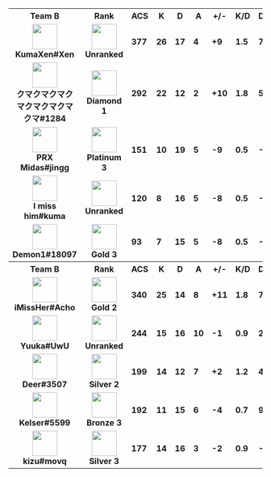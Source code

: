 <table>
  <tr>
    <th align="center">Team B</th>
    <th>Rank
    </th><th title="Average Combat Score">ACS</th>
    <th title="Kills">K</th>
    <th title="Deaths">D</th>
    <th title="Assists">A</th>
    <th title="Kill Difference">+/-</th>
    <th title="Kill/Death Ratio">K/D</th>
    <th title="Average Damage Delta per Second">DDÎ”</th>
    <th>ADR</th>
    <th>HS%</th>
    <th>KAST</th>
    <th>FK</th>
    <th>FD</th>
    <th>MK</th>
  </tr><tr>
      <td align="center">
        <img src="https://titles.trackercdn.com/valorant-api/agents/add6443a-41bd-e414-f6ad-e58d267f4e95/displayicon.png" width="50">
        <br>
        <b>
          KumaXen#Xen
        </b></td>
      <td align="center">
        <img src="https://trackercdn.com/cdn/tracker.gg/valorant/icons/tiersv2/0.png" width="50">
        <br>
        <b>Unranked</b>
      </td><td>
        <b>377</b>
      </td>
      <td>
        <b>26</b>
      </td>
      <td>
        <b>17</b>
      </td>
      <td>
        <b>4</b>
      </td>
      <td>
        <b>+9
        </b>
      </td>
      <td>
        <b>1.5</b>
      </td>
      <td>
        <b>75</b>
      </td>
      <td>
        <b>248.2</b>
      </td>
      <td>
        <b>48.1%</b>
      </td>
      <td>
        <b>85.0%</b>
      </td>
      <td>
        <b>7</b>
      </td>
      <td>
        <b>1</b>
      </td>
      <td>
        <b>2</b>
      </td>
    </tr><tr>
      <td align="center">
        <img src="https://titles.trackercdn.com/valorant-api/agents/22697a3d-45bf-8dd7-4fec-84a9e28c69d7/displayicon.png" width="50">
        <br>
        <b>
          クマクマクマクマクマクマクマクマ#1284
        </b></td>
      <td align="center">
        <img src="https://trackercdn.com/cdn/tracker.gg/valorant/icons/tiersv2/18.png" width="50">
        <br>
        <b>Diamond 1</b>
      </td><td>
        <b>292</b>
      </td>
      <td>
        <b>22</b>
      </td>
      <td>
        <b>12</b>
      </td>
      <td>
        <b>2</b>
      </td>
      <td>
        <b>+10
        </b>
      </td>
      <td>
        <b>1.8</b>
      </td>
      <td>
        <b>50</b>
      </td>
      <td>
        <b>178.7</b>
      </td>
      <td>
        <b>18.2%</b>
      </td>
      <td>
        <b>75.0%</b>
      </td>
      <td>
        <b>3</b>
      </td>
      <td>
        <b>1</b>
      </td>
      <td>
        <b>3</b>
      </td>
    </tr><tr>
      <td align="center">
        <img src="https://titles.trackercdn.com/valorant-api/agents/8e253930-4c05-31dd-1b6c-968525494517/displayicon.png" width="50">
        <br>
        <b>
          PRX Midas#jingg
        </b></td>
      <td align="center">
        <img src="https://trackercdn.com/cdn/tracker.gg/valorant/icons/tiersv2/17.png" width="50">
        <br>
        <b>Platinum 3</b>
      </td><td>
        <b>151</b>
      </td>
      <td>
        <b>10</b>
      </td>
      <td>
        <b>19</b>
      </td>
      <td>
        <b>5</b>
      </td>
      <td>
        <b>-9
        </b>
      </td>
      <td>
        <b>0.5</b>
      </td>
      <td>
        <b>-54</b>
      </td>
      <td>
        <b>104.7</b>
      </td>
      <td>
        <b>11.5%</b>
      </td>
      <td>
        <b>80.0%</b>
      </td>
      <td>
        <b>3</b>
      </td>
      <td>
        <b>1</b>
      </td>
      <td>
        <b>0</b>
      </td>
    </tr><tr>
      <td align="center">
        <img src="https://titles.trackercdn.com/valorant-api/agents/eb93336a-449b-9c1b-0a54-a891f7921d69/displayicon.png" width="50">
        <br>
        <b>
          I miss him#kuma
        </b></td>
      <td align="center">
        <img src="https://trackercdn.com/cdn/tracker.gg/valorant/icons/tiersv2/0.png" width="50">
        <br>
        <b>Unranked</b>
      </td><td>
        <b>120</b>
      </td>
      <td>
        <b>8</b>
      </td>
      <td>
        <b>16</b>
      </td>
      <td>
        <b>5</b>
      </td>
      <td>
        <b>-8
        </b>
      </td>
      <td>
        <b>0.5</b>
      </td>
      <td>
        <b>-91</b>
      </td>
      <td>
        <b>71.9</b>
      </td>
      <td>
        <b>10.0%</b>
      </td>
      <td>
        <b>60.0%</b>
      </td>
      <td>
        <b>2</b>
      </td>
      <td>
        <b>0</b>
      </td>
      <td>
        <b>0</b>
      </td>
    </tr><tr>
      <td align="center">
        <img src="https://titles.trackercdn.com/valorant-api/agents/569fdd95-4d10-43ab-ca70-79becc718b46/displayicon.png" width="50">
        <br>
        <b>
          Demon1#18097
        </b></td>
      <td align="center">
        <img src="https://trackercdn.com/cdn/tracker.gg/valorant/icons/tiersv2/14.png" width="50">
        <br>
        <b>Gold 3</b>
      </td><td>
        <b>93</b>
      </td>
      <td>
        <b>7</b>
      </td>
      <td>
        <b>15</b>
      </td>
      <td>
        <b>5</b>
      </td>
      <td>
        <b>-8
        </b>
      </td>
      <td>
        <b>0.5</b>
      </td>
      <td>
        <b>-60</b>
      </td>
      <td>
        <b>74.4</b>
      </td>
      <td>
        <b>27.3%</b>
      </td>
      <td>
        <b>65.0%</b>
      </td>
      <td>
        <b>1</b>
      </td>
      <td>
        <b>1</b>
      </td>
      <td>
        <b>0</b>
      </td>
    </tr><tr>
    <th align="center">Team B</th>
    <th>Rank
    </th><th title="Average Combat Score">ACS</th>
    <th title="Kills">K</th>
    <th title="Deaths">D</th>
    <th title="Assists">A</th>
    <th title="Kill Difference">+/-</th>
    <th title="Kill/Death Ratio">K/D</th>
    <th title="Average Damage Delta per Second">DDÎ”</th>
    <th>ADR</th>
    <th>HS%</th>
    <th>KAST</th>
    <th>FK</th>
    <th>FD</th>
    <th>MK</th>
  </tr><tr>
      <td align="center">
        <img src="https://titles.trackercdn.com/valorant-api/agents/e370fa57-4757-3604-3648-499e1f642d3f/displayicon.png" width="50">
        <br>
        <b>
          iMissHer#Acho
        </b></td>
      <td align="center">
        <img src="https://trackercdn.com/cdn/tracker.gg/valorant/icons/tiersv2/13.png" width="50">
        <br>
        <b>Gold 2</b>
      </td><td>
        <b>340</b>
      </td>
      <td>
        <b>25</b>
      </td>
      <td>
        <b>14</b>
      </td>
      <td>
        <b>8</b>
      </td>
      <td>
        <b>+11
        </b>
      </td>
      <td>
        <b>1.8</b>
      </td>
      <td>
        <b>73</b>
      </td>
      <td>
        <b>205.6</b>
      </td>
      <td>
        <b>16.4%</b>
      </td>
      <td>
        <b>80.0%</b>
      </td>
      <td>
        <b>3</b>
      </td>
      <td>
        <b>2</b>
      </td>
      <td>
        <b>4</b>
      </td>
    </tr><tr>
      <td align="center">
        <img src="https://titles.trackercdn.com/valorant-api/agents/569fdd95-4d10-43ab-ca70-79becc718b46/displayicon.png" width="50">
        <br>
        <b>
          Yuuka#UwU
        </b></td>
      <td align="center">
        <img src="https://trackercdn.com/cdn/tracker.gg/valorant/icons/tiersv2/0.png" width="50">
        <br>
        <b>Unranked</b>
      </td><td>
        <b>244</b>
      </td>
      <td>
        <b>15</b>
      </td>
      <td>
        <b>16</b>
      </td>
      <td>
        <b>10</b>
      </td>
      <td>
        <b>-1
        </b>
      </td>
      <td>
        <b>0.9</b>
      </td>
      <td>
        <b>28</b>
      </td>
      <td>
        <b>176.8</b>
      </td>
      <td>
        <b>11.7%</b>
      </td>
      <td>
        <b>65.0%</b>
      </td>
      <td>
        <b>0</b>
      </td>
      <td>
        <b>4</b>
      </td>
      <td>
        <b>3</b>
      </td>
    </tr><tr>
      <td align="center">
        <img src="https://titles.trackercdn.com/valorant-api/agents/9f0d8ba9-4140-b941-57d3-a7ad57c6b417/displayicon.png" width="50">
        <br>
        <b>
          Deer#3507
        </b></td>
      <td align="center">
        <img src="https://trackercdn.com/cdn/tracker.gg/valorant/icons/tiersv2/10.png" width="50">
        <br>
        <b>Silver 2</b>
      </td><td>
        <b>199</b>
      </td>
      <td>
        <b>14</b>
      </td>
      <td>
        <b>12</b>
      </td>
      <td>
        <b>7</b>
      </td>
      <td>
        <b>+2
        </b>
      </td>
      <td>
        <b>1.2</b>
      </td>
      <td>
        <b>4</b>
      </td>
      <td>
        <b>119.8</b>
      </td>
      <td>
        <b>7.5%</b>
      </td>
      <td>
        <b>80.0%</b>
      </td>
      <td>
        <b>0</b>
      </td>
      <td>
        <b>1</b>
      </td>
      <td>
        <b>2</b>
      </td>
    </tr><tr>
      <td align="center">
        <img src="https://titles.trackercdn.com/valorant-api/agents/f94c3b30-42be-e959-889c-5aa313dba261/displayicon.png" width="50">
        <br>
        <b>
          Kelser#5599
        </b></td>
      <td align="center">
        <img src="https://trackercdn.com/cdn/tracker.gg/valorant/icons/tiersv2/8.png" width="50">
        <br>
        <b>Bronze 3</b>
      </td><td>
        <b>192</b>
      </td>
      <td>
        <b>11</b>
      </td>
      <td>
        <b>15</b>
      </td>
      <td>
        <b>6</b>
      </td>
      <td>
        <b>-4
        </b>
      </td>
      <td>
        <b>0.7</b>
      </td>
      <td>
        <b>9</b>
      </td>
      <td>
        <b>134.6</b>
      </td>
      <td>
        <b>10.0%</b>
      </td>
      <td>
        <b>70.0%</b>
      </td>
      <td>
        <b>1</b>
      </td>
      <td>
        <b>6</b>
      </td>
      <td>
        <b>1</b>
      </td>
    </tr><tr>
      <td align="center">
        <img src="https://titles.trackercdn.com/valorant-api/agents/a3bfb853-43b2-7238-a4f1-ad90e9e46bcc/displayicon.png" width="50">
        <br>
        <b>
          kizu#movq
        </b></td>
      <td align="center">
        <img src="https://trackercdn.com/cdn/tracker.gg/valorant/icons/tiersv2/11.png" width="50">
        <br>
        <b>Silver 3</b>
      </td><td>
        <b>177</b>
      </td>
      <td>
        <b>14</b>
      </td>
      <td>
        <b>16</b>
      </td>
      <td>
        <b>3</b>
      </td>
      <td>
        <b>-2
        </b>
      </td>
      <td>
        <b>0.9</b>
      </td>
      <td>
        <b>-33</b>
      </td>
      <td>
        <b>121.3</b>
      </td>
      <td>
        <b>12.5%</b>
      </td>
      <td>
        <b>70.0%</b>
      </td>
      <td>
        <b>0</b>
      </td>
      <td>
        <b>3</b>
      </td>
      <td>
        <b>0</b>
      </td>
    </tr></table>
